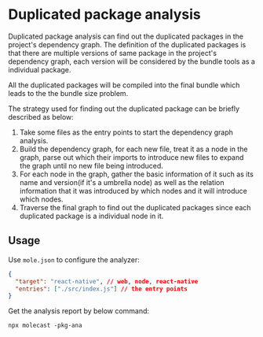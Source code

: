 # Duplicated package analysis

Duplicated package analysis can find out the duplicated packages in the project's dependency graph. The definition of the duplicated packages is that there are multiple versions of same package in the project's dependency graph, each version will be considered by the bundle tools as a individual package.

All the duplicated packages will be compiled into the final bundle which leads to the the bundle size problem.

The strategy used for finding out the duplicated package can be briefly described as below:

1. Take some files as the entry points to start the dependency graph analysis.
2. Build the dependency graph, for each new file, treat it as a node in the graph, parse out which their imports to introduce new files to expand the graph until no new file being introduced.
3. For each node in the graph, gather the basic information of it such as its name and version(if it's a umbrella node) as well as the relation information that it was introduced by which nodes and it will introduce which nodes.
4. Traverse the final graph to find out the duplicated packages since each duplicated package is a individual node in it.

## Usage

Use `mole.json` to configure the analyzer:

```json
{
  "target": "react-native", // web, node, react-native
  "entries": ["./src/index.js"] // the entry points
}
```

Get the analysis report by below command:

```
npx molecast -pkg-ana
```
